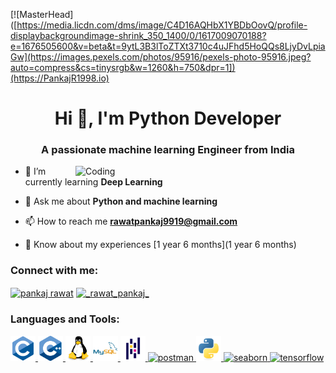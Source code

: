 [![MasterHead]([https://media.licdn.com/dms/image/C4D16AQHbX1YBDbOovQ/profile-displaybackgroundimage-shrink_350_1400/0/1617009070188?e=1676505600&v=beta&t=9ytL3B3lToZTXt3710c4uJFhd5HoQQs8LjyDvLpiaGw](https://images.pexels.com/photos/95916/pexels-photo-95916.jpeg?auto=compress&cs=tinysrgb&w=1260&h=750&dpr=1])(https://PankajR1998.io)
<h1 align="center">Hi 👋, I'm Python Developer</h1>
<h3 align="center">A passionate machine learning Engineer from India</h3>
<img src="https://lirp.cdn-website.com/2b5a0c72/dms3rep/multi/opt/Enhance-640w.gif" alt="Coding" width="400" align="right">


- 🌱 I’m currently learning **Deep Learning**

- 💬 Ask me about **Python and machine learning**

- 📫 How to reach me **rawatpankaj9919@gmail.com**

- 📄 Know about my experiences [1 year 6 months](1 year 6 months)

<h3 align="left">Connect with me:</h3>
<p align="left">
<a href="https://linkedin.com/in/pankaj rawat" target="blank"><img align="center" src="https://raw.githubusercontent.com/rahuldkjain/github-profile-readme-generator/master/src/images/icons/Social/linked-in-alt.svg" alt="pankaj rawat" height="30" width="40" /></a>
<a href="https://instagram.com/_rawat_pankaj_" target="blank"><img align="center" src="https://raw.githubusercontent.com/rahuldkjain/github-profile-readme-generator/master/src/images/icons/Social/instagram.svg" alt="_rawat_pankaj_" height="30" width="40" /></a>
</p>

<h3 align="left">Languages and Tools:</h3>
<p align="left"> <a href="https://www.cprogramming.com/" target="_blank" rel="noreferrer"> <img src="https://raw.githubusercontent.com/devicons/devicon/master/icons/c/c-original.svg" alt="c" width="40" height="40"/> </a> <a href="https://www.w3schools.com/cpp/" target="_blank" rel="noreferrer"> <img src="https://raw.githubusercontent.com/devicons/devicon/master/icons/cplusplus/cplusplus-original.svg" alt="cplusplus" width="40" height="40"/> </a> <a href="https://www.linux.org/" target="_blank" rel="noreferrer"> <img src="https://raw.githubusercontent.com/devicons/devicon/master/icons/linux/linux-original.svg" alt="linux" width="40" height="40"/> </a> <a href="https://www.mysql.com/" target="_blank" rel="noreferrer"> <img src="https://raw.githubusercontent.com/devicons/devicon/master/icons/mysql/mysql-original-wordmark.svg" alt="mysql" width="40" height="40"/> </a> <a href="https://pandas.pydata.org/" target="_blank" rel="noreferrer"> <img src="https://raw.githubusercontent.com/devicons/devicon/2ae2a900d2f041da66e950e4d48052658d850630/icons/pandas/pandas-original.svg" alt="pandas" width="40" height="40"/> </a> <a href="https://postman.com" target="_blank" rel="noreferrer"> <img src="https://www.vectorlogo.zone/logos/getpostman/getpostman-icon.svg" alt="postman" width="40" height="40"/> </a> <a href="https://www.python.org" target="_blank" rel="noreferrer"> <img src="https://raw.githubusercontent.com/devicons/devicon/master/icons/python/python-original.svg" alt="python" width="40" height="40"/> </a> <a href="https://seaborn.pydata.org/" target="_blank" rel="noreferrer"> <img src="https://seaborn.pydata.org/_images/logo-mark-lightbg.svg" alt="seaborn" width="40" height="40"/> </a> <a href="https://www.tensorflow.org" target="_blank" rel="noreferrer"> <img src="https://www.vectorlogo.zone/logos/tensorflow/tensorflow-icon.svg" alt="tensorflow" width="40" height="40"/> </a> </p>
